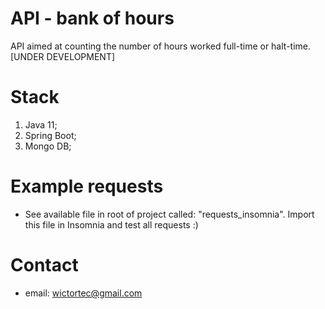 # API - bank of hours
API aimed at counting the number of hours worked full-time or halt-time. [UNDER DEVELOPMENT]

# Stack
1. Java 11;
2. Spring Boot;
3. Mongo DB;

# Example requests
- See available file in root of project called: "requests_insomnia". Import this file in Insomnia and test all requests :)

# Contact
- email: wictortec@gmail.com

